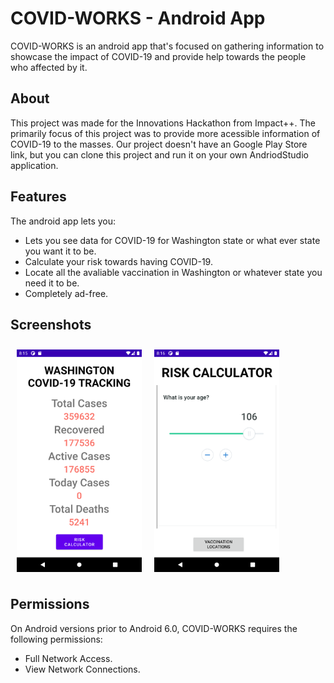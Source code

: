 # COVID-WORKS - Android App 

COVID-WORKS is an android app that's focused on gathering information to showcase the impact of COVID-19 and provide help towards the people who affected by it. 
## About

This project was made for the Innovations Hackathon from Impact++. The primarily focus of this project was to provide more acessible information of COVID-19 to the masses. Our project doesn't have an Google Play Store link, but you can clone this project and run it on your own AndriodStudio application. 

## Features

The android app lets you:
- Lets you see data for COVID-19 for Washington state or what ever state you want it to be.
- Calculate your risk towards having COVID-19.
- Locate all the avaliable vaccination in Washington or whatever state you need it to be.
- Completely ad-free.

## Screenshots

[<img src="/readme/ss1.png" align="left"
width="200"
    hspace="10" vspace="10">](/readme/ss1.png)
[<img src="/readme/ss2.png" align="center"
width="200"
    hspace="10" vspace="10">](/readme/ss2.png)

## Permissions

On Android versions prior to Android 6.0, COVID-WORKS requires the following permissions:
- Full Network Access.
- View Network Connections.
